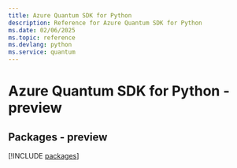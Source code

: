 ```yaml
---
title: Azure Quantum SDK for Python
description: Reference for Azure Quantum SDK for Python
ms.date: 02/06/2025
ms.topic: reference
ms.devlang: python
ms.service: quantum
---
```

# Azure Quantum SDK for Python - preview
## Packages - preview
[!INCLUDE [packages](quantum-index.md)]